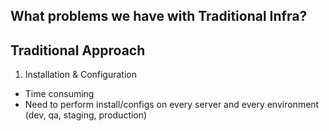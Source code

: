 ## What problems we have with Traditional Infra?
## Traditional Approach

1. Installation & Configuration
- Time consuming
- Need to perform install/configs on every server and every environment (dev, qa, staging, production)

